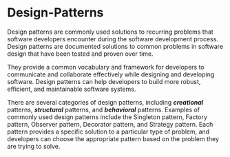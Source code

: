 # Design-Patterns

Design patterns are commonly used solutions to recurring problems that software developers encounter during the software development process. Design patterns are documented solutions to common problems in software design that have been tested and proven over time.

They provide a common vocabulary and framework for developers to communicate and collaborate effectively while designing and developing software. Design patterns can help developers to build more robust, efficient, and maintainable software systems.

There are several categories of design patterns, including ***creational*** patterns, ***structural*** patterns, and ***behavioral*** patterns. Examples of commonly used design patterns include the Singleton pattern, Factory pattern, Observer pattern, Decorator pattern, and Strategy pattern. Each pattern provides a specific solution to a particular type of problem, and developers can choose the appropriate pattern based on the problem they are trying to solve.

